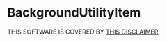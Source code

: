# BackgroundUtilityItem

THIS SOFTWARE IS COVERED BY [THIS DISCLAIMER](https://raw.githubusercontent.com/joegref/Disclaimer/main/disclaimer.txt).
